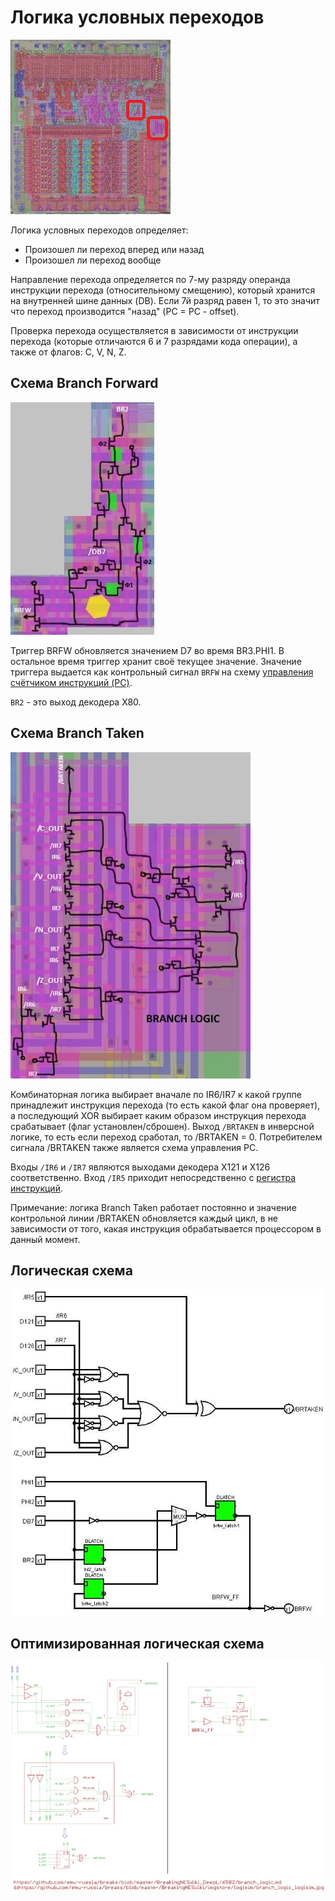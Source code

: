 # Логика условных переходов

![6502_locator_branch](/BreakingNESWiki/imgstore/6502/6502_locator_branch.jpg)

Логика условных переходов определяет:
- Произошел ли переход вперед или назад
- Произошел ли переход вообще

Направление перехода определяется по 7-му разряду операнда инструкции перехода (относительному смещению), который хранится на внутренней шине данных (DB). Если 7й разряд равен 1, то это значит что переход производится "назад" (PC = PC - offset).

Проверка перехода осуществляется в зависимости от инструкции перехода (которые отличаются 6 и 7 разрядами кода операции), а также от флагов: C, V, N, Z.

## Схема Branch Forward

![branch_forward_tran](/BreakingNESWiki/imgstore/branch_forward_tran.jpg)

Триггер BRFW обновляется значением D7 во время BR3.PHI1. В остальное время триггер хранит своё текущее значение. Значение триггера выдается как контрольный сигнал `BRFW` на схему [управления счётчиком инструкций (PC)](pc_control.md).

`BR2` - это выход декодера X80.

## Схема Branch Taken

![branch_taken_tran](/BreakingNESWiki/imgstore/branch_taken_tran.jpg)

Комбинаторная логика выбирает вначале по IR6/IR7 к какой группе принадлежит инструкция перехода (то есть какой флаг она проверяет), а последующий XOR выбирает каким образом инструкция перехода срабатывает (флаг установлен/сброшен). 
Выход `/BRTAKEN` в инверсной логике, то есть если переход сработал, то /BRTAKEN = 0. Потребителем сигнала /BRTAKEN также является схема управления PC.

Входы `/IR6` и `/IR7` являются выходами декодера X121 и X126 соответственно. Вход `/IR5` приходит непосредственно с [регистра инструкций](ir.md).

Примечание: логика Branch Taken работает постоянно и значение контрольной линии /BRTAKEN обновляется каждый цикл, в не зависимости от того, какая инструкция обрабатывается процессором в данный момент.

## Логическая схема

![branch_logic_logisim](/BreakingNESWiki/imgstore/logisim/branch_logic_logisim.jpg)

## Оптимизированная логическая схема

![6_branch_logic_logisim](/BreakingNESWiki/imgstore/6502/ttlworks/6_branch_logic_logisim.png)
